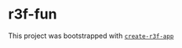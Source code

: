 # r3f-fun

This project was bootstrapped with [`create-r3f-app`](https://github.com/utsuboco/create-r3f-app)